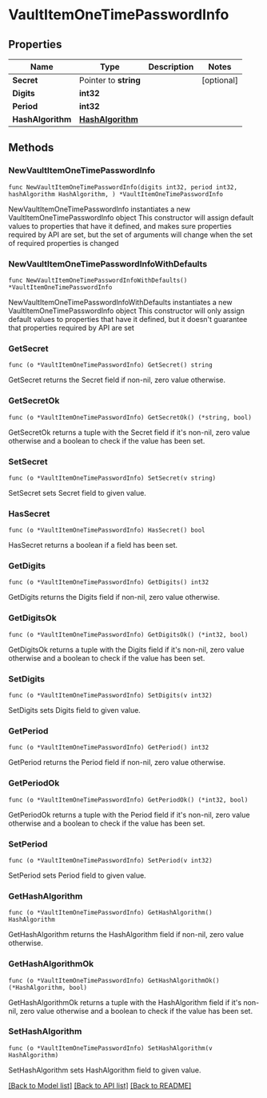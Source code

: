 # VaultItemOneTimePasswordInfo

## Properties

Name | Type | Description | Notes
------------ | ------------- | ------------- | -------------
**Secret** | Pointer to **string** |  | [optional] 
**Digits** | **int32** |  | 
**Period** | **int32** |  | 
**HashAlgorithm** | [**HashAlgorithm**](HashAlgorithm.md) |  | 

## Methods

### NewVaultItemOneTimePasswordInfo

`func NewVaultItemOneTimePasswordInfo(digits int32, period int32, hashAlgorithm HashAlgorithm, ) *VaultItemOneTimePasswordInfo`

NewVaultItemOneTimePasswordInfo instantiates a new VaultItemOneTimePasswordInfo object
This constructor will assign default values to properties that have it defined,
and makes sure properties required by API are set, but the set of arguments
will change when the set of required properties is changed

### NewVaultItemOneTimePasswordInfoWithDefaults

`func NewVaultItemOneTimePasswordInfoWithDefaults() *VaultItemOneTimePasswordInfo`

NewVaultItemOneTimePasswordInfoWithDefaults instantiates a new VaultItemOneTimePasswordInfo object
This constructor will only assign default values to properties that have it defined,
but it doesn't guarantee that properties required by API are set

### GetSecret

`func (o *VaultItemOneTimePasswordInfo) GetSecret() string`

GetSecret returns the Secret field if non-nil, zero value otherwise.

### GetSecretOk

`func (o *VaultItemOneTimePasswordInfo) GetSecretOk() (*string, bool)`

GetSecretOk returns a tuple with the Secret field if it's non-nil, zero value otherwise
and a boolean to check if the value has been set.

### SetSecret

`func (o *VaultItemOneTimePasswordInfo) SetSecret(v string)`

SetSecret sets Secret field to given value.

### HasSecret

`func (o *VaultItemOneTimePasswordInfo) HasSecret() bool`

HasSecret returns a boolean if a field has been set.

### GetDigits

`func (o *VaultItemOneTimePasswordInfo) GetDigits() int32`

GetDigits returns the Digits field if non-nil, zero value otherwise.

### GetDigitsOk

`func (o *VaultItemOneTimePasswordInfo) GetDigitsOk() (*int32, bool)`

GetDigitsOk returns a tuple with the Digits field if it's non-nil, zero value otherwise
and a boolean to check if the value has been set.

### SetDigits

`func (o *VaultItemOneTimePasswordInfo) SetDigits(v int32)`

SetDigits sets Digits field to given value.


### GetPeriod

`func (o *VaultItemOneTimePasswordInfo) GetPeriod() int32`

GetPeriod returns the Period field if non-nil, zero value otherwise.

### GetPeriodOk

`func (o *VaultItemOneTimePasswordInfo) GetPeriodOk() (*int32, bool)`

GetPeriodOk returns a tuple with the Period field if it's non-nil, zero value otherwise
and a boolean to check if the value has been set.

### SetPeriod

`func (o *VaultItemOneTimePasswordInfo) SetPeriod(v int32)`

SetPeriod sets Period field to given value.


### GetHashAlgorithm

`func (o *VaultItemOneTimePasswordInfo) GetHashAlgorithm() HashAlgorithm`

GetHashAlgorithm returns the HashAlgorithm field if non-nil, zero value otherwise.

### GetHashAlgorithmOk

`func (o *VaultItemOneTimePasswordInfo) GetHashAlgorithmOk() (*HashAlgorithm, bool)`

GetHashAlgorithmOk returns a tuple with the HashAlgorithm field if it's non-nil, zero value otherwise
and a boolean to check if the value has been set.

### SetHashAlgorithm

`func (o *VaultItemOneTimePasswordInfo) SetHashAlgorithm(v HashAlgorithm)`

SetHashAlgorithm sets HashAlgorithm field to given value.



[[Back to Model list]](../README.md#documentation-for-models) [[Back to API list]](../README.md#documentation-for-api-endpoints) [[Back to README]](../README.md)


